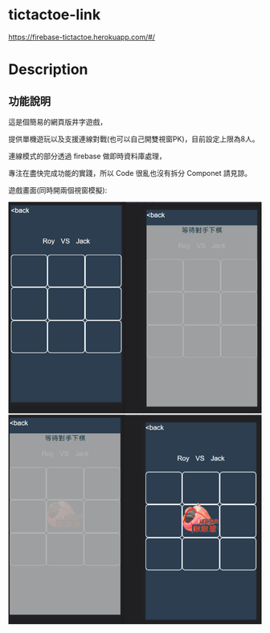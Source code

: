 # tictactoe-link
https://firebase-tictactoe.herokuapp.com/#/

# Description
## 功能說明
這是個簡易的網頁版井字遊戲，

提供單機遊玩以及支援連線對戰(也可以自己開雙視窗PK)，目前設定上限為8人。

連線模式的部分透過 firebase 做即時資料庫處理，

專注在盡快完成功能的實踐，所以 Code 很亂也沒有拆分 Componet 請見諒。

遊戲畫面(同時開兩個視窗模擬):

![image](035ae8b6d2aabc87106df07f0f027458.png)
![image](114f0e17a440d0f8c2529cacc41ea952.png)
